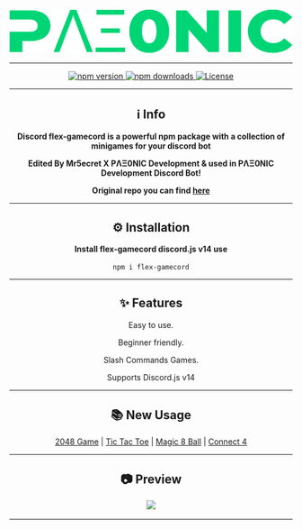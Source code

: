 <div align="center">
  <img src="https://github.com/Paeonic-Development/.github/blob/main/images/Paeonic.png" alt="PΛΞ0NIC Development Banner">
</div>

---
<div align="center">
  <a href="https://www.npmjs.com/package/flex-gamecord" target="_blank">
    <img alt="npm version" src="https://img.shields.io/npm/v/flex-gamecord?style=for-the-badge&logo=npm&labelColor=gray&color=%2300d575">
  </a>
  <a href="https://www.npmjs.com/package/flex-gamecord" target="_blank">
    <img alt="npm downloads" src="https://img.shields.io/npm/dt/flex-gamecord?style=for-the-badge&logo=npm&labelColor=gray&color=%2300d575">
  </a>
  <a href="https://opensource.org/licenses/MIT" target="_blank">
    <img alt="License" src="https://img.shields.io/npm/l/flex-gamecord?style=for-the-badge&labelColor=gray&color=%2300d575">
  </a>
</div>

---
<div align="center">
  <h2>ℹ️ Info</h2>
  <p><b>Discord flex-gamecord is a powerful npm package with a collection of minigames for your discord bot</b></p>
  <p><b>Edited By Mr5ecret X PΛΞ0NIC Development & used in PΛΞ0NIC Development Discord Bot!</b><p>
  <p><b>Original repo you can find <a href="https://github.com/aniket091/Gamecord">here</a></b><p>
</div>

---
<div align="center">
  <h2>⚙️ Installation</h2>
  <p><b>Install flex-gamecord discord.js v14 use</b></p>
  <p><code>npm i flex-gamecord</code></p>
</div>

---
<div align="center">
  <h2>✨ Features</h2>
  <p>Easy to use.</p>
  <p>Beginner friendly.</p>
  <p>Slash Commands Games.</p>
  <p>Supports Discord.js v14</p>
</div>

---
<div align="center">
  <h2>📚 New Usage</h2>
  <a href="https://github.com/Paeonic-Development/Flex-Gamecord/wiki/2048-Game">2048 Game</a>
  <a>|</a>
  <a href="https://github.com/Paeonic-Development/Flex-Gamecord/wiki/Tic-Tac-Toe">Tic Tac Toe</a>
  <a>|</a>
  <a href="https://github.com/Paeonic-Development/Flex-Gamecord/wiki/Magic-8‐Ball">Magic 8 Ball</a>
  <a>|</a>
  <a href="https://github.com/Paeonic-Development/Flex-Gamecord/wiki/Connect-4">Connect 4</a>
</div>

---
<div align="center">
  <h2>📷 Preview</h2>
  <img src="https://cdn.discordapp.com/attachments/818900078077018162/1042159356780757072/Preview.png">
</div>

---

